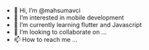- 👋 Hi, I’m @mahsumavci
- 👀 I’m interested in mobile development
- 🌱 I’m currently learning flutter and Javascript 
- 💞️ I’m looking to collaborate on ...
- 📫 How to reach me ...

<!---
mahsumavci/mahsumavci is a ✨ special ✨ repository because its `README.md` (this file) appears on your GitHub profile.
You can click the Preview link to take a look at your changes.
--->

